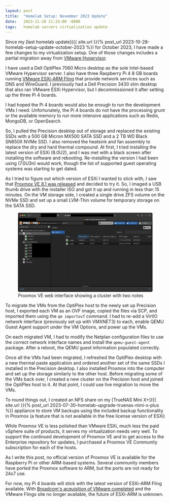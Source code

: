 ```yaml
---
layout: post
title:  "Homelab Setup: November 2023 Update"
date:   2023-11-28 21:25:00 -0800
tags:   homelab servers virtualization update
---
```


Since my [last homelab update]({{ site.url }}{% post_url 2023-10-28-homelab-setup-update-october-2023 %}) for October 2023, I have made a few changes to my virtualization setup. One of those changes includes a partial migration away from [VMware Hypervisor](https://www.vmware.com/products/vsphere-hypervisor.html).

I have used a Dell OptiPlex 7060 Micro desktop as the sole Intel-based VMware Hypervisor server. I also have three Raspberry Pi 4 8 GB boards running [VMware ESXi-ARM Fling](https://customerconnect.vmware.com/downloads/get-download?downloadGroup=ESXI-ARM) that provide network services such as DNS and WireGuard. I previously had a Dell Precision 3430 slim desktop that also ran VMware ESXi Hypervisor, but I decommissioned it after setting up the three Pi 4 boards.

I had hoped the Pi 4 boards would also be enough to run the development VMs I need. Unfortunately, the Pi 4 boards do not have the processing grunt or the available memory to run more intensive applications such as Redis, MongoDB, or OpenSearch.

So, I pulled the Precision desktop out of storage and replaced the existing SSDs with a 500 GB Micron MX500 SATA SSD and a 2 TB WD Black SN850X NVMe SSD. I also removed the heatsink and fan assembly to replace the dry and hard thermal compound. At first, I tried installing the latest version of ESXi (8.0U2), and I was met with a black screen after installing the software and rebooting. Re-installing the version I had been using (7.0U3n) would work, though the list of supported guest operating systems was starting to get dated.

As I tried to figure out which version of ESXi I wanted to stick with, I saw that [Proxmox VE 8.1 was released](https://www.proxmox.com/en/about/press-releases/proxmox-virtual-environment-8-1) and decided to try it. So, I imaged a USB thumb drive with the installer ISO and got it up and running in less than 15 minutes. On the VM storage side, I created a single drive ZFS volume on the NVMe SSD and set up a small LVM-Thin volume for temporary storage on the SATA SSD.

<figure class="figure w-100">
    <a target="_blank" href="/assets/images/homelab/proxmox-web-ui.png">
    <img src="/assets/images/homelab/proxmox-web-ui.png" class="img-fluid border" alt="Proxmox VE web interface">
    </a>
    <figcaption class="figure-caption text-center">
        Proxmox VE web interface showing a cluster with two notes
    </figcaption>
</figure>

To migrate the VMs from the OptiPlex host to the newly set up Precision host, I exported each VM as an OVF image, copied the files via SCP, and imported them using the `qm importovf` command. I had to re-add a VirtIO network interface (previously set up with VMXNET3) to each, enable QEMU Guest Agent support under the VM Options, and power up the VMs.

On each migrated VM, I had to modify the Netplan configuration files to use the correct network interface names and install the `qemu-guest-agent` package. After a reboot, the QEMU guest information populated correctly.

Once all the VMs had been migrated, I refreshed the OptiPlex desktop with a new thermal paste application and ordered another set of the same SSDs I installed in the Precision desktop. I also installed Proxmox into the computer and set up the storage similarly to the other host. Before migrating some of the VMs back over, I created a new cluster on the Precision host and joined the OptiPlex host to it. At that point, I could use live migration to move the VMs.

To round things out, I created an NFS share on my [TrueNAS Mini X+]({{ site.url }}{% post_url 2023-07-30-homelab-upgrade-truenas-mini-x-plus %}) appliance to store VM backups using the included backup functionality in Proxmox (a feature that is not available in the free license version of ESXi)

While Proxmox VE is less polished than VMware ESXi, much less the paid vSphere suite of products, it serves my virtualization needs very well. To support the continued development of Proxmox VE and to get access to the Enterprise repository for updates, I purchased a Proxmox VE Community subscription for each of the hosts.

As I write this post, no official version of Proxmox VE is available for the Raspberry Pi or other ARM-based systems. Several community members have ported the Proxmox software to ARM, but the ports are not ready for 24x7 use.

For now, my Pi 4 boards will stick with the latest version of ESXi-ARM Fling available. With [Broadcom's acquisition of VMware completed](https://investors.broadcom.com/news-releases/news-release-details/broadcom-completes-acquisition-vmware) and the VMware Flings site no longer available, the future of ESXi-ARM is unknown.
